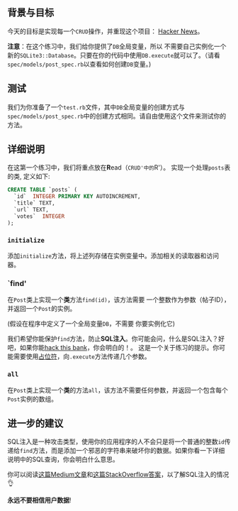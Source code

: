 ## 背景与目标

今天的目标是实现每一个`CRUD`操作，并重现这个项目：
[Hacker News](https://news.ycombinator.com)。

**注意**：在这个练习中，我们给你提供了`DB`全局变量，所以
不需要自己实例化一个新的`SQLite3::Database`。只要在你的代码中使用`DB.execute`就可以了。（请看`spec/models/post_spec.rb`以查看如何创建`DB`变量。)

## 测试
我们为你准备了一个`test.rb`文件，其中`DB`全局变量的创建方式与`spec/models/post_spec.rb`中的创建方式相同。请自由使用这个文件来测试你的方法。

## 详细说明

在这第一个练习中，我们将重点放在**R**ead（`CRUD'中的`R'）。
实现一个处理`posts`表的类, 定义如下:

```sql
CREATE TABLE `posts` (
  `id`  INTEGER PRIMARY KEY AUTOINCREMENT,
  `title` TEXT,
  `url` TEXT,
  `votes`  INTEGER
);
```

### `initialize `

添加`initialize`方法，将上述列存储在实例变量中。添加相关的读取器和访问器。

### `find'

在`Post`类上实现一个**类**方法`find(id)`，该方法需要
一个整数作为参数（帖子ID），并返回一个`Post`的实例。

(假设在程序中定义了一个全局变量`DB`，不需要
你要实例化它)

我们希望你能保护`find`方法，防止**SQL注入**。你可能会问，什么是SQL注入？好吧，如果你能[hack this bank](https://www.hacksplaining.com/exercises/sql-injection#/start)，你会明白的！。
这是一个关于练习的提示。你可能需要使用[占位符](http://ruby.bastardsbook.com/chapters/sql/#placeholders-sqlite-gem)，向`.execute`方法传递几个参数。

### `all`

在`Post`类上实现一个**类**的方法`all`，该方法不需要任何参数，并返回一个包含每个`Post`实例的数组。

## 进一步的建议

SQL注入是一种攻击类型，使用你的应用程序的人不会只是将一个普通的整数`id`传递给`find`方法，而是添加一个邪恶的字符串来破坏你的数据。如果你看一下详细说明中的SQL查询，你会明白什么意思。

你可以阅读[这篇Medium文章](https://medium.com/@yelstin.fernandes/how-to-add-items-to-a-database-table-using-ruby-sqlite3-74dcd8f931f9)和[这篇StackOverflow答案](https://stackoverflow.com/questions/13462112/inserting-ruby-string-into-sqlite#answer-13462218)，以了解SQL注入的情况 👌

**永远不要相信用户数据**!
